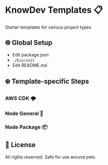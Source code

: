 # KnowDev Templates 📋

Starter templates for various project types

## 🌐 Global Setup

* Edit package.json
* `./bin/init`
* Edit README.md

## ❄️ Template-specific Steps

### AWS CDK 🌩

### Node General 🧩

### Node Package 📦

## 📜 License

All rights reserved. Safe for use around pets.
